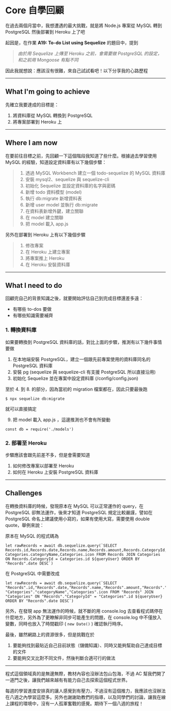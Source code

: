 # Core 自學回顧

在過去兩個月當中，我想遭遇的最大挑戰，就是將 Node.js 專案從 MySQL 轉到 PostgreSQL 然後部署到 Heroku 上了吧

起因是，在作業 **A19: To-do List using Sequelize** 的題目中，提到

> *由於用 Sequelize 上傳至 Heroku 之前，會需要做 PostgreSQL 的設定，和之前用 Mongoose 有點不同*

因此我就想說：應該沒有很難，來自己試試看吧！以下分享我的心路歷程
****
## What I'm going to achieve

先確立我要達成的目標是：

1. 將資料庫從 MySQL 轉換到 PostgreSQL
2. 將專案部署到 Heroku 上
***
## Where I am now

在要前往目標之前，先回顧一下這個階段我知道了些什麼。根據過去學習使用 MySQL 的經驗，知道設定資料庫有以下幾個步驟：

> 1. 透過 MySQL Workbench 建立一個 todo-sequelize 的 MySQL 資料庫
> 2. 安裝 mysql2、sequelize 與 sequelize-cli
> 3. 初始化 Sequelize 並設定資料庫的名字與密碼
> 4. 新增 todo 資料模型 (model)
> 5. 執行 db:migrate 新增資料表
> 6. 新增 user model 並執行 db:migrate
> 7. 在資料表新增外鍵，建立關聯
> 8. 在 model 建立關聯
> 9. 把 model 載入 app.js

另外在部署到 Heroku 上有以下幾個步驟

> 1. 修改專案
> 2. 在 Heroku 上建立專案
> 3. 將專案推上 Heroku
> 4. 在 Heroku 安裝資料庫
***
## What I need to do

回顧完自己的背景知識之後，就要開始評估自己到完成目標還差多遠：
* 有哪些 to-dos 要做
* 有哪些知識需要補齊

### 1. 轉換資料庫
如果要轉換到 PostgreSQL 資料庫的話，對比上面的步驟，推測有以下幾件事情要做

1. 在本地端安裝 PostgreSQL，建立一個跟先前專案使用的資料庫同名的 PostgreSQL 資料庫
2. 安裝 pg (sequelize 與 sequelize-cli 有支援 PostgreSQL 所以直接沿用)
3. 初始化 Sequelize 並在專案中設定資料庫 (/config/config.json)

至於 4. 到 8. 的部分，因為當初的 migration 檔案都在，因此只要最後跑
```
$ npx sequelize db:migrate 
```
就可以直接搞定

9. 把 model 載入 app.js ，這邊推測也不會有所變動
```
const db = require('./models')
```
### 2. 部署至 Heroku

步驟應該會跟先前差不多，但是會需要知道

1. 如何修改專案以部署至 Heroku
2. 如何在 Heroku 上安裝 PostgreSQL 資料庫

***
## Challenges

在轉換資料庫的時候，發現原本在 MySQL 可以正常運作的 query，在 PostgreSQL 卻無法運作，後來才知道 PostgreSQL 規定比較嚴謹，譬如在 PostgreSQL 命名上建議使用小寫的，如果有使用大寫，需要使用 double quote，舉例來說：

原本在 MySQL 的程式碼為
```
let rawRecords = await db.sequelize.query(`SELECT Records.id,Records.date,Records.name,Records.amount,Records.CategoryId, Categories.categoryName,Categories.icon FROM Records JOIN Categories ON Records.CategoryId = Categories.id ${queryUser} ORDER BY "Records".date DESC`)
```

在 PostgreSQL 中需要改成
```
let rawRecords = await db.sequelize.query(`SELECT "Records".id,"Records".date,"Records".name,"Records".amount,"Records"."CategoryId", "Categories"."categoryName","Categories".icon FROM "Records" JOIN "Categories" ON "Records"."CategoryId" = "Categories".id ${queryUser} ORDER BY "Records".date DESC`)
```

另外，在發現 app 無法運作的時候，就不斷的用 console.log 去查看程式碼停在什麼地方，另外為了更瞭解非同步可能產生的問題，在 console.log 中不僅放入變數，同時也放入了時間戳印 ( `new Date()` ) 確認執行時序。

最後，雖然網路上的資源很多，但是挑戰在於
1. 要能夠找到最貼近自己目前狀態（儲備知識）、同時又能夠幫助自己達成目標的文件
2. 要能夠交叉比對不同文件，然後判斷合適可行的做法

***

程式這個領域真的是無邊無際，教材內容也沒辦法包山包海，不過 AC 幫我們開了一道門之後，讓我們越來越有有能力自己去探索這個程式世界。

每週的學習進度安排真的讓人感覺到有壓力，不過沒有這個推力，我應該也沒辦法在八週之內學習這麼多。另外也謝謝助教們的指導，以及同學們的討論，讓我在線上課程的環境中，沒有一人孤軍奮戰的感覺。期待下一個八週的旅程！
